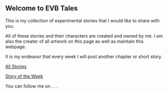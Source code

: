 ## Welcome to EVB Tales

This is my collection of experimental stories that I would like to share with you.

All of these stories and their characters are created and owned by me. I am also the creater of all artwork on this page as well as maintain this webpage.

It is my endeavor that every week I will post another chapter or short story.

[All Stories](Stories.md)

[Story of the Week](AuburnE1.md)

You can follow me on . . .
